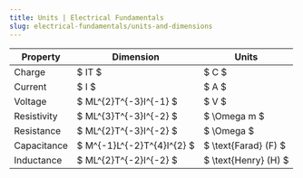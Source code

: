 ```yaml
---
title: Units | Electrical Fundamentals
slug: electrical-fundamentals/units-and-dimensions
---
```


| Property    | Dimension                  | Units                |
| ----------- | -------------------------- | -------------------- |
| Charge      | $ IT $                     | $ C $                |
| Current     | $ I $                      | $ A $                |
| Voltage     | $ ML^{2}T^{-3}I^{-1} $     | $ V $                |
| Resistivity | $ ML^{3}T^{-3}I^{-2} $     | $ \Omega m $         |
| Resistance  | $ ML^{2}T^{-3}I^{-2} $     | $ \Omega $           |
| Capacitance | $ M^{-1}L^{-2}T^{4}I^{2} $ | $ \text{Farad} (F) $ |
| Inductance  | $ ML^{2}T^{-2}I^{-2} $     | $ \text{Henry} (H) $ |
